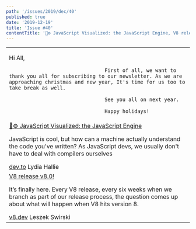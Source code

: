 ```yaml
---
path: '/issues/2019/dec/40'
published: true
date: '2019-12-19'
title: 'Issue #40'
contentTitle: '🚀⚙️ JavaScript Visualized: the JavaScript Engine, V8 release v8.0! ...'
---
```


<center>
	<table align="center" border="0" cellspacing="0" width="100%" height="100%" cellpadding="0">
    <tbody>
				<tr>
					<td>
            <div class="issue__content">
    						<p class="issue__content-desc">
								Hi All,

    								First of all, we want to thank you all for subscribing to our newsletter. As we are approaching christmas and new year, It's time for us too to take break as well.

    								See you all on next year.

    								Happy holidays!

</p>
</div>
</td>
</tr>
<tr>
<td>
<div class="issue__content">
<a href="https://dev.to/lydiahallie/javascript-visualized-the-javascript-engine-4cdf" target="_blank" rel="noopener noreferrer">
<span class="issue__content-title">🚀⚙️ JavaScript Visualized: the JavaScript Engine</span>
</a>
<p class="issue__content-desc">JavaScript is cool, but how can a machine actually understand the code you've written? As JavaScript devs, we usually don't have to deal with compilers ourselves</p>
<div class="issue__content-info"><a href="https://dev.to/lydiahallie/javascript-visualized-the-javascript-engine-4cdf" target="_blank" rel="noopener noreferrer">dev.to</a> <span>Lydia Hallie</span></div>
</div>
</td>
</tr>
<tr>
<td>
<div class="issue__content">
<a href="https://v8.dev/blog/v8-release-80" target="_blank" rel="noopener noreferrer">
<span class="issue__content-title">V8 release v8.0!</span>
</a>
<p class="issue__content-desc">It’s finally here. Every V8 release, every six weeks when we branch as part of our release process, the question comes up about what will happen when V8 hits version 8.</p>
<div class="issue__content-info"><a href="https://v8.dev/blog/v8-release-80" target="_blank" rel="noopener noreferrer">v8.dev</a> <span>Leszek Swirski</span></div>
</div>
</td>
</tr></tbody>

  </table>
</center>
